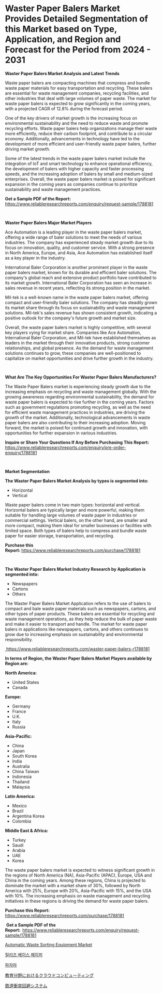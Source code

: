 <p><h1>Waster Paper Balers Market Provides Detailed Segmentation of this Market based on Type, Application, and Region and Forecast for the Period from 2024 - 2031</h1></p><p><strong>Waster Paper Balers Market Analysis and Latest Trends</strong></p>
<p><p>Waste paper balers are compacting machines that compress and bundle waste paper materials for easy transportation and recycling. These balers are essential for waste management companies, recycling facilities, and other industries that deal with large volumes of paper waste. The market for waste paper balers is expected to grow significantly in the coming years, with a projected CAGR of 12.8% during the forecast period.</p><p>One of the key drivers of market growth is the increasing focus on environmental sustainability and the need to reduce waste and promote recycling efforts. Waste paper balers help organizations manage their waste more efficiently, reduce their carbon footprint, and contribute to a circular economy. Additionally, advancements in technology have led to the development of more efficient and user-friendly waste paper balers, further driving market growth.</p><p>Some of the latest trends in the waste paper balers market include the integration of IoT and smart technology to enhance operational efficiency, the development of balers with higher capacity and faster processing speeds, and the increasing adoption of balers by small and medium-sized enterprises. Overall, the waste paper balers market is poised for significant expansion in the coming years as companies continue to prioritize sustainability and waste management practices.</p></p>
<p><strong>Get a Sample PDF of the Report:&nbsp;</strong> <a href="https://www.reliableresearchreports.com/enquiry/request-sample/1788181">https://www.reliableresearchreports.com/enquiry/request-sample/1788181</a></p>
<p>&nbsp;</p>
<p><strong>Waster Paper Balers Major Market Players</strong></p>
<p><p>Ace Automation is a leading player in the waste paper balers market, offering a wide range of baler solutions to meet the needs of various industries. The company has experienced steady market growth due to its focus on innovation, quality, and customer service. With a strong presence in North America, Europe, and Asia, Ace Automation has established itself as a key player in the industry.</p><p>International Baler Corporation is another prominent player in the waste paper balers market, known for its durable and efficient baler solutions. The company's global reach and extensive product portfolio have contributed to its market growth. International Baler Corporation has seen an increase in sales revenue in recent years, reflecting its strong position in the market.</p><p>Mil-tek is a well-known name in the waste paper balers market, offering compact and user-friendly baler solutions. The company has steadily grown its market share through its focus on sustainability and waste management solutions. Mil-tek's sales revenue has shown consistent growth, indicating a positive outlook for the company's future growth and market size.</p><p>Overall, the waste paper balers market is highly competitive, with several key players vying for market share. Companies like Ace Automation, International Baler Corporation, and Mil-tek have established themselves as leaders in the market through their innovative products, strong customer relationships, and global presence. As the demand for waste management solutions continues to grow, these companies are well-positioned to capitalize on market opportunities and drive further growth in the industry.</p></p>
<p>&nbsp;</p>
<p><strong>What Are The Key Opportunities For Waster Paper Balers Manufacturers?</strong></p>
<p><p>The Waste Paper Balers market is experiencing steady growth due to the increasing emphasis on recycling and waste management globally. With the growing awareness regarding environmental sustainability, the demand for waste paper balers is expected to rise further in the coming years. Factors such as government regulations promoting recycling, as well as the need for efficient waste management practices in industries, are driving the growth of the market. Additionally, technological advancements in waste paper balers are also contributing to their increasing adoption. Moving forward, the market is poised for continued growth and innovation, with opportunities for further expansion in various industries.</p></p>
<p><strong>Inquire or Share Your Questions If Any Before Purchasing This Report:</strong> <a href="https://www.reliableresearchreports.com/enquiry/pre-order-enquiry/1788181">https://www.reliableresearchreports.com/enquiry/pre-order-enquiry/1788181</a></p>
<p>&nbsp;</p>
<p><strong>Market Segmentation</strong></p>
<p><strong>The Waster Paper Balers Market Analysis by types is segmented into:</strong></p>
<p><ul><li>Horizontal</li><li>Vertical</li></ul></p>
<p><p>Waste paper balers come in two main types: horizontal and vertical. Horizontal balers are typically larger and more powerful, making them suitable for handling large volumes of waste paper in industries or commercial settings. Vertical balers, on the other hand, are smaller and more compact, making them ideal for smaller businesses or facilities with limited space. Both types of balers help to compress and bundle waste paper for easier storage, transportation, and recycling.</p></p>
<p><strong>Purchase this Report:&nbsp;</strong><a href="https://www.reliableresearchreports.com/purchase/1788181">https://www.reliableresearchreports.com/purchase/1788181</a></p>
<p>&nbsp;</p>
<p><strong>The Waster Paper Balers Market Industry Research by Application is segmented into:</strong></p>
<p><ul><li>Newspapers</li><li>Cartons</li><li>Others</li></ul></p>
<p><p>The Waster Paper Balers Market Application refers to the use of balers to compact and bale waste paper materials such as newspapers, cartons, and other types of paper products. These balers are essential for recycling and waste management operations, as they help reduce the bulk of paper waste and make it easier to transport and handle. The market for waste paper balers in applications like newspapers, cartons, and others continues to grow due to increasing emphasis on sustainability and environmental responsibility.</p></p>
<p><a href="https://www.reliableresearchreports.com/waster-paper-balers-r1788181">&nbsp;https://www.reliableresearchreports.com/waster-paper-balers-r1788181</a></p>
<p><strong>In terms of Region, the Waster Paper Balers Market Players available by Region are:</strong></p>
<p>
    <p> <strong> North America: </strong>
        <ul>
            <li>United States</li>
            <li>Canada</li>
        </ul>
        </p> 
    <p> <strong> Europe: </strong>
        <ul>
            <li>Germany</li>
            <li>France</li>
            <li>U.K.</li>
            <li>Italy</li>
            <li>Russia</li>
        </ul>
        </p> 
    <p> <strong> Asia-Pacific: </strong>
        <ul>
            <li>China</li>
            <li>Japan</li>
            <li>South Korea</li>
            <li>India</li>
            <li>Australia</li>
            <li>China Taiwan</li>
            <li>Indonesia</li>
            <li>Thailand</li>
            <li>Malaysia</li>
        </ul>
        </p> 
    <p> <strong> Latin America: </strong>
        <ul>
            <li>Mexico</li>
            <li>Brazil</li>
            <li>Argentina Korea</li>
            <li>Colombia</li>
        </ul>
        </p> 
    <p> <strong> Middle East & Africa: </strong>
        <ul>
            <li>Turkey</li>
            <li>Saudi</li>
            <li>Arabia</li>
            <li>UAE</li>
            <li>Korea</li>
        </ul>
    </p>
    </p>
<p><p>The waste paper balers market is expected to witness significant growth in the regions of North America (NA), Asia-Pacific (APAC), Europe, USA and China in the coming years. Among these regions, China is projected to dominate the market with a market share of 30%, followed by North America with 25%, Europe with 20%, Asia-Pacific with 15%, and the USA with 10%. The increasing emphasis on waste management and recycling initiatives in these regions is driving the demand for waste paper balers.</p></p>
<p><strong>Purchase this Report: </strong><a href="https://www.reliableresearchreports.com/purchase/1788181">https://www.reliableresearchreports.com/purchase/1788181</a></p>
<p>&nbsp;<strong>Get a Sample PDF of the Report:&nbsp;&nbsp;</strong><a href="https://www.reliableresearchreports.com/enquiry/request-sample/1788181">https://www.reliableresearchreports.com/enquiry/request-sample/1788181</a></p>
<p><strong></strong></p>
<p><p><a href="https://github.com/mbisetmhermsr/Market-Research-Report-List-2/blob/main/automatic-waste-sorting-equipment-market.md">Automatic Waste Sorting Equipment Market</a></p><p><a href="https://medium.com/@luffiazaza/2024%EB%85%84%EB%B6%80%ED%84%B0-2031%EB%85%84%EA%B9%8C%EC%A7%80-%EB%B2%A0%EC%9D%B4%EC%8A%A4-%ED%8E%98%EC%9D%B4%ED%8D%BC-%EC%8B%9C%EC%9E%A5-%EC%A0%90%EC%9C%A0%EC%9C%A8-%EB%B3%80%ED%99%94%EC%99%80-%EC%8B%9C%EC%9E%A5-%EC%84%B1%EC%9E%A5-%ED%8A%B8%EB%A0%8C%EB%93%9C%EB%A5%BC-%EB%B0%9C%ED%91%9C%ED%95%A9%EB%8B%88%EB%8B%A4-85b312d9de3a">릴리즈 베이스 페이퍼</a></p><p><a href="https://github.com/TrevorKruvalis5678/Market-Research-Report-List-1/blob/main/214705238140.md">파자마</a></p><p><a href="https://github.com/hardee896/Market-Research-Report-List-1/blob/main/879722240589.md">教育分野におけるクラウドコンピューティング</a></p><p><a href="https://github.com/ReyesKohler20231/Market-Research-Report-List-1/blob/main/947969140588.md">鉄道衝突回避システム</a></p></p>